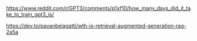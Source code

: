 # 

https://www.reddit.com/r/GPT3/comments/p1xf10/how_many_days_did_it_take_to_train_gpt3_is/


https://dev.to/pavanbelagatti/wth-is-retrieval-augmented-generation-rag-2a5a
